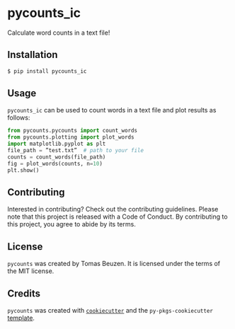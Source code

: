 # pycounts_ic
Calculate word counts in a text file!

## Installation
```bash
$ pip install pycounts_ic
```


## Usage
`pycounts_ic` can be used to count words in a text file and plot results as follows:

```python
from pycounts.pycounts import count_words
from pycounts.plotting import plot_words
import matplotlib.pyplot as plt
file_path = ”test.txt”  # path to your file
counts = count_words(file_path)
fig = plot_words(counts, n=10)
plt.show()
```

## Contributing
Interested in contributing? Check out the contributing guidelines.
Please note that this project is released with a Code of Conduct.
By contributing to this project, you agree to abide by its terms.

## License
`pycounts` was created by Tomas Beuzen. It is licensed under the terms
of the MIT license.


## Credits
`pycounts` was created with
[`cookiecutter`](https://cookiecutter.readthedocs.io/en/latest/) and
the `py-pkgs-cookiecutter`
[template](https://github.com/py-pkgs/py-pkgs-cookiecutter).